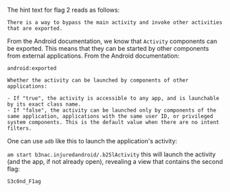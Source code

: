 The hint text for flag 2 reads as follows:

`There is a way to bypass the main activity and invoke other activities that are exported.`

From the Android documentation, we know that `Activity` components can be exported. This means that they can be started by other components from external applications. From the Android documentation:

```
android:exported

Whether the activity can be launched by components of other applications:

- If "true", the activity is accessible to any app, and is launchable by its exact class name.
- If "false", the activity can be launched only by components of the same application, applications with the same user ID, or privileged system components. This is the default value when there are no intent filters.
```

One can use `adb` like this to launch the application's activity:

`am start b3nac.injuredandroid/.b25lActivity` this will launch the activity (and the app, if not already open), revealing a view that contains the second flag:

`S3c0nd_F1ag`